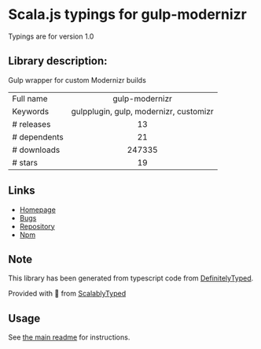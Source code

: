 
# Scala.js typings for gulp-modernizr

Typings are for version 1.0

## Library description:
Gulp wrapper for custom Modernizr builds

|                    |                 |
| ------------------ | :-------------: |
| Full name          | gulp-modernizr |
| Keywords           | gulpplugin, gulp, modernizr, customizr |
| # releases         | 13 |
| # dependents       | 21 |
| # downloads        | 247335 |
| # stars            | 19 |

## Links
- [Homepage](https://github.com/rejas/gulp-modernizr#readme)
- [Bugs](https://github.com/rejas/gulp-modernizr/issues)
- [Repository](https://github.com/rejas/gulp-modernizr)
- [Npm](https://www.npmjs.com/package/gulp-modernizr)
    


## Note
This library has been generated from typescript code from [DefinitelyTyped](https://definitelytyped.org).

Provided with :purple_heart: from [ScalablyTyped](https://github.com/oyvindberg/ScalablyTyped)

## Usage
See [the main readme](../../readme.md) for instructions.


